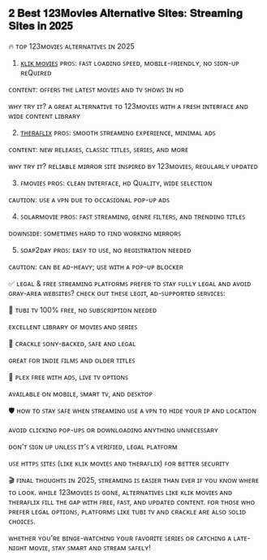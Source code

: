 ## 𝟐 𝐁𝐞𝐬𝐭 𝟏𝟐𝟑𝐌𝐨𝐯𝐢𝐞𝐬 𝐀𝐥𝐭𝐞𝐫𝐧𝐚𝐭𝐢𝐯𝐞 𝐒𝐢𝐭𝐞𝐬: 𝐒𝐭𝐫𝐞𝐚𝐦𝐢𝐧𝐠 𝐒𝐢𝐭𝐞𝐬 𝐢𝐧 𝟐𝟎𝟐𝟓

🔥 ᴛᴏᴘ 123ᴍᴏᴠɪᴇꜱ ᴀʟᴛᴇʀɴᴀᴛɪᴠᴇꜱ ɪɴ 2025
1. [ᴋʟɪᴋ ᴍᴏᴠɪᴇꜱ](https://klik-movies.site/)
ᴘʀᴏꜱ: ꜰᴀꜱᴛ ʟᴏᴀᴅɪɴɢ ꜱᴘᴇᴇᴅ, ᴍᴏʙɪʟᴇ-ꜰʀɪᴇɴᴅʟʏ, ɴᴏ ꜱɪɢɴ-ᴜᴘ ʀᴇQᴜɪʀᴇᴅ

ᴄᴏɴᴛᴇɴᴛ: ᴏꜰꜰᴇʀꜱ ᴛʜᴇ ʟᴀᴛᴇꜱᴛ ᴍᴏᴠɪᴇꜱ ᴀɴᴅ ᴛᴠ ꜱʜᴏᴡꜱ ɪɴ ʜᴅ

ᴡʜʏ ᴛʀʏ ɪᴛ? ᴀ ɢʀᴇᴀᴛ ᴀʟᴛᴇʀɴᴀᴛɪᴠᴇ ᴛᴏ 123ᴍᴏᴠɪᴇꜱ ᴡɪᴛʜ ᴀ ꜰʀᴇꜱʜ ɪɴᴛᴇʀꜰᴀᴄᴇ ᴀɴᴅ ᴡɪᴅᴇ ᴄᴏɴᴛᴇɴᴛ ʟɪʙʀᴀʀʏ

2. [ᴛʜᴇʀᴀꜰʟɪx](https://theraflix.fun/)
ᴘʀᴏꜱ: ꜱᴍᴏᴏᴛʜ ꜱᴛʀᴇᴀᴍɪɴɢ ᴇxᴘᴇʀɪᴇɴᴄᴇ, ᴍɪɴɪᴍᴀʟ ᴀᴅꜱ

ᴄᴏɴᴛᴇɴᴛ: ɴᴇᴡ ʀᴇʟᴇᴀꜱᴇꜱ, ᴄʟᴀꜱꜱɪᴄ ᴛɪᴛʟᴇꜱ, ꜱᴇʀɪᴇꜱ, ᴀɴᴅ ᴍᴏʀᴇ

ᴡʜʏ ᴛʀʏ ɪᴛ? ʀᴇʟɪᴀʙʟᴇ ᴍɪʀʀᴏʀ ꜱɪᴛᴇ ɪɴꜱᴘɪʀᴇᴅ ʙʏ 123ᴍᴏᴠɪᴇꜱ, ʀᴇɢᴜʟᴀʀʟʏ ᴜᴘᴅᴀᴛᴇᴅ

3. ꜰᴍᴏᴠɪᴇꜱ
ᴘʀᴏꜱ: ᴄʟᴇᴀɴ ɪɴᴛᴇʀꜰᴀᴄᴇ, ʜᴅ Qᴜᴀʟɪᴛʏ, ᴡɪᴅᴇ ꜱᴇʟᴇᴄᴛɪᴏɴ

ᴄᴀᴜᴛɪᴏɴ: ᴜꜱᴇ ᴀ ᴠᴘɴ ᴅᴜᴇ ᴛᴏ ᴏᴄᴄᴀꜱɪᴏɴᴀʟ ᴘᴏᴘ-ᴜᴘ ᴀᴅꜱ

4. ꜱᴏʟᴀʀᴍᴏᴠɪᴇ
ᴘʀᴏꜱ: ꜰᴀꜱᴛ ꜱᴛʀᴇᴀᴍɪɴɢ, ɢᴇɴʀᴇ ꜰɪʟᴛᴇʀꜱ, ᴀɴᴅ ᴛʀᴇɴᴅɪɴɢ ᴛɪᴛʟᴇꜱ

ᴅᴏᴡɴꜱɪᴅᴇ: ꜱᴏᴍᴇᴛɪᴍᴇꜱ ʜᴀʀᴅ ᴛᴏ ꜰɪɴᴅ ᴡᴏʀᴋɪɴɢ ᴍɪʀʀᴏʀꜱ

5. ꜱᴏᴀᴘ2ᴅᴀʏ
ᴘʀᴏꜱ: ᴇᴀꜱʏ ᴛᴏ ᴜꜱᴇ, ɴᴏ ʀᴇɢɪꜱᴛʀᴀᴛɪᴏɴ ɴᴇᴇᴅᴇᴅ

ᴄᴀᴜᴛɪᴏɴ: ᴄᴀɴ ʙᴇ ᴀᴅ-ʜᴇᴀᴠʏ; ᴜꜱᴇ ᴡɪᴛʜ ᴀ ᴘᴏᴘ-ᴜᴘ ʙʟᴏᴄᴋᴇʀ

✅ ʟᴇɢᴀʟ & ꜰʀᴇᴇ ꜱᴛʀᴇᴀᴍɪɴɢ ᴘʟᴀᴛꜰᴏʀᴍꜱ
ᴘʀᴇꜰᴇʀ ᴛᴏ ꜱᴛᴀʏ ꜰᴜʟʟʏ ʟᴇɢᴀʟ ᴀɴᴅ ᴀᴠᴏɪᴅ ɢʀᴀʏ-ᴀʀᴇᴀ ᴡᴇʙꜱɪᴛᴇꜱ? ᴄʜᴇᴄᴋ ᴏᴜᴛ ᴛʜᴇꜱᴇ ʟᴇɢɪᴛ, ᴀᴅ-ꜱᴜᴘᴘᴏʀᴛᴇᴅ ꜱᴇʀᴠɪᴄᴇꜱ:

🔸 ᴛᴜʙɪ ᴛᴠ
100% ꜰʀᴇᴇ, ɴᴏ ꜱᴜʙꜱᴄʀɪᴘᴛɪᴏɴ ɴᴇᴇᴅᴇᴅ

ᴇxᴄᴇʟʟᴇɴᴛ ʟɪʙʀᴀʀʏ ᴏꜰ ᴍᴏᴠɪᴇꜱ ᴀɴᴅ ꜱᴇʀɪᴇꜱ

🔸 ᴄʀᴀᴄᴋʟᴇ
ꜱᴏɴʏ-ʙᴀᴄᴋᴇᴅ, ꜱᴀꜰᴇ ᴀɴᴅ ʟᴇɢᴀʟ

ɢʀᴇᴀᴛ ꜰᴏʀ ɪɴᴅɪᴇ ꜰɪʟᴍꜱ ᴀɴᴅ ᴏʟᴅᴇʀ ᴛɪᴛʟᴇꜱ

🔸 ᴘʟᴇx
ꜰʀᴇᴇ ᴡɪᴛʜ ᴀᴅꜱ, ʟɪᴠᴇ ᴛᴠ ᴏᴘᴛɪᴏɴꜱ

ᴀᴠᴀɪʟᴀʙʟᴇ ᴏɴ ᴍᴏʙɪʟᴇ, ꜱᴍᴀʀᴛ ᴛᴠ, ᴀɴᴅ ᴅᴇꜱᴋᴛᴏᴘ

🛡️ ʜᴏᴡ ᴛᴏ ꜱᴛᴀʏ ꜱᴀꜰᴇ ᴡʜᴇɴ ꜱᴛʀᴇᴀᴍɪɴɢ
ᴜꜱᴇ ᴀ ᴠᴘɴ ᴛᴏ ʜɪᴅᴇ ʏᴏᴜʀ ɪᴘ ᴀɴᴅ ʟᴏᴄᴀᴛɪᴏɴ

ᴀᴠᴏɪᴅ ᴄʟɪᴄᴋɪɴɢ ᴘᴏᴘ-ᴜᴘꜱ ᴏʀ ᴅᴏᴡɴʟᴏᴀᴅɪɴɢ ᴀɴʏᴛʜɪɴɢ ᴜɴɴᴇᴄᴇꜱꜱᴀʀʏ

ᴅᴏɴ’ᴛ ꜱɪɢɴ ᴜᴘ ᴜɴʟᴇꜱꜱ ɪᴛ’ꜱ ᴀ ᴠᴇʀɪꜰɪᴇᴅ, ʟᴇɢᴀʟ ᴘʟᴀᴛꜰᴏʀᴍ

ᴜꜱᴇ ʜᴛᴛᴘꜱ ꜱɪᴛᴇꜱ (ʟɪᴋᴇ ᴋʟɪᴋ ᴍᴏᴠɪᴇꜱ ᴀɴᴅ ᴛʜᴇʀᴀꜰʟɪx) ꜰᴏʀ ʙᴇᴛᴛᴇʀ ꜱᴇᴄᴜʀɪᴛʏ

🎬 ꜰɪɴᴀʟ ᴛʜᴏᴜɢʜᴛꜱ
ɪɴ 2025, ꜱᴛʀᴇᴀᴍɪɴɢ ɪꜱ ᴇᴀꜱɪᴇʀ ᴛʜᴀɴ ᴇᴠᴇʀ ɪꜰ ʏᴏᴜ ᴋɴᴏᴡ ᴡʜᴇʀᴇ ᴛᴏ ʟᴏᴏᴋ. ᴡʜɪʟᴇ 123ᴍᴏᴠɪᴇꜱ ɪꜱ ɢᴏɴᴇ, ᴀʟᴛᴇʀɴᴀᴛɪᴠᴇꜱ ʟɪᴋᴇ ᴋʟɪᴋ ᴍᴏᴠɪᴇꜱ ᴀɴᴅ ᴛʜᴇʀᴀꜰʟɪx ꜰɪʟʟ ᴛʜᴇ ɢᴀᴘ ᴡɪᴛʜ ꜰʀᴇᴇ, ꜰᴀꜱᴛ, ᴀɴᴅ ᴜᴘᴅᴀᴛᴇᴅ ᴄᴏɴᴛᴇɴᴛ. ꜰᴏʀ ᴛʜᴏꜱᴇ ᴡʜᴏ ᴘʀᴇꜰᴇʀ ʟᴇɢᴀʟ ᴏᴘᴛɪᴏɴꜱ, ᴘʟᴀᴛꜰᴏʀᴍꜱ ʟɪᴋᴇ ᴛᴜʙɪ ᴛᴠ ᴀɴᴅ ᴄʀᴀᴄᴋʟᴇ ᴀʀᴇ ᴀʟꜱᴏ ꜱᴏʟɪᴅ ᴄʜᴏɪᴄᴇꜱ.

ᴡʜᴇᴛʜᴇʀ ʏᴏᴜ'ʀᴇ ʙɪɴɢᴇ-ᴡᴀᴛᴄʜɪɴɢ ʏᴏᴜʀ ꜰᴀᴠᴏʀɪᴛᴇ ꜱᴇʀɪᴇꜱ ᴏʀ ᴄᴀᴛᴄʜɪɴɢ ᴀ ʟᴀᴛᴇ-ɴɪɢʜᴛ ᴍᴏᴠɪᴇ, ꜱᴛᴀʏ ꜱᴍᴀʀᴛ ᴀɴᴅ ꜱᴛʀᴇᴀᴍ ꜱᴀꜰᴇʟʏ!
